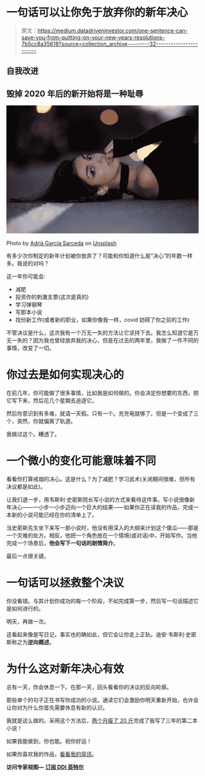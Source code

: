# 一句话可以让你免于放弃你的新年决心

> 原文：<https://medium.datadriveninvestor.com/one-sentence-can-save-you-from-quitting-on-your-new-years-resolutions-7b5cc8a35618?source=collection_archive---------32----------------------->

## 自我改进

## 毁掉 2020 年后的新开始将是一种耻辱

![](img/99c9bb2c318ce1ffbd57ce1d7fa95de6.png)

Photo by [Adrià García Sarceda](https://unsplash.com/@leonidasph?utm_source=medium&utm_medium=referral) on [Unsplash](https://unsplash.com?utm_source=medium&utm_medium=referral)

有多少次你制定的新年计划被你放弃了？可能和你知道什么是“决心”的年数一样多。我说的对吗？

这一年你可能会:

*   减肥
*   投资你的刺激支票(这次是真的)
*   学习弹钢琴
*   写那本小说
*   找份新工作(或者新的职业，如果你像我一样，covid 妨碍了你之前的工作)

不管决议是什么，这次我有一个万无一失的方法让它坚持下去。我怎么知道它是万无一失的？因为我也曾经放弃我的决心，但是在过去的两年里，我做了一件不同的事情，改变了一切。

# 你过去是如何实现决心的

在前几年，你可能做了很多事情，比如我是如何做的。你会决定你想要的东西，把它写下来，然后花几个星期去追逐它。

然后你意识到有多难，就请一天假。只有一个。充充电就够了。但是一个变成了三个，突然，你就偏离了轨道。

我做过这个。糟透了。

# 一个微小的变化可能意味着不同

看看你打算戒烟的决心。这是什么？为了减肥？学习武术(关闭期间很难，但所有决议都是如此)。

让我们退一步，用韦斯利·史密斯院长写小说的方式来看待这件事。写小说很像新年决心——一小步一小步迈向一个巨大的结果——如果你正在读我的作品，完成一本新的小说可能已经在你的清单上了。

当史密斯先生坐下来写一部小说时，他没有用深入的大纲来计划这个傻瓜——那是一个灾难的处方。相反，他把一个角色放在一个情境(或对话)中，开始写作。当他完成一个场景后，**他会写下一句话的剧情简介**。

最后一点很关键。

# 一句话可以拯救整个决议

你没看错。与其计划你成功的每一个阶段，不如完成第一步，然后写一句话描述它是如何进行的。

明天，再做一次。

这看起来像是写日记，事实也的确如此，但它会让你走上正轨。迪安·韦斯利·史密斯称之为**逆向概述**。

# 为什么这对新年决心有效

总有一天，你会休息一下。在那一天，回头看看你的决议的反向轮廓。

那些单个的句子正在书写你成功的小说。通读它们会激励你明天重新开始，也许会让你对为什么你首先需要休息有新的认识。

我就是这么做的。采用这个方法后，[两个月瘦了 20 斤](https://medium.com/the-innovation/i-lost-20-pounds-in-two-months-70cff86cc5bd)完成了我写了三年的第二本小说！

如果我能做到，你也能。祝你好运！

如果你喜欢我的作品，[看看我的简讯](http://ryanmdanks.com/newsletter-sign-up/)。

**访问专家视图—** [**订阅 DDI 英特尔**](https://datadriveninvestor.com/ddi-intel)